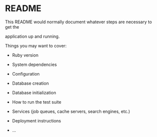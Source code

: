 # README

This README would normally document whatever steps are necessary to get the                         

application up and running.          
  
Things you may want to cover:                                                                            
                                          
* Ruby version                        
              
* System dependencies                                                              
                                            
* Configuration                     
                  
* Database creation        
    
* Database initialization          

* How to run the test suite

* Services (job queues, cache servers, search engines, etc.)

* Deployment instructions
  
* ...
